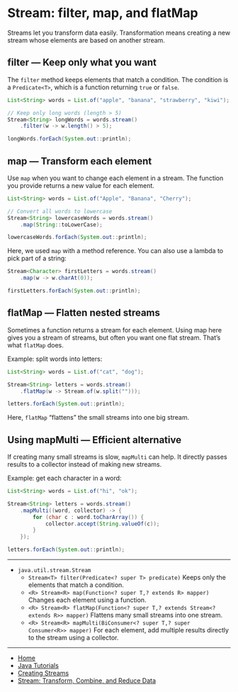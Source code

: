 # Stream: filter, map, and flatMap

Streams let you transform data easily. Transformation means creating a new stream whose elements are based on another stream.

## filter — Keep only what you want

The `filter` method keeps elements that match a condition.
The condition is a `Predicate<T>`, which is a function returning `true` or `false`.

```java
List<String> words = List.of("apple", "banana", "strawberry", "kiwi");

// Keep only long words (length > 5)
Stream<String> longWords = words.stream()
    .filter(w -> w.length() > 5);

longWords.forEach(System.out::println);
```

## map — Transform each element

Use `map` when you want to change each element in a stream.
The function you provide returns a new value for each element.

```java
List<String> words = List.of("Apple", "Banana", "Cherry");

// Convert all words to lowercase
Stream<String> lowercaseWords = words.stream()
    .map(String::toLowerCase);

lowercaseWords.forEach(System.out::println);
```

Here, we used `map` with a method reference. You can also use a lambda to pick part of a string:

```java
Stream<Character> firstLetters = words.stream()
    .map(w -> w.charAt(0));

firstLetters.forEach(System.out::println);
```

## flatMap — Flatten nested streams

Sometimes a function returns a stream for each element. Using map here gives you a stream of streams, but often you want one flat stream. That’s what `flatMap` does.

Example: split words into letters:

```java
List<String> words = List.of("cat", "dog");

Stream<String> letters = words.stream()
    .flatMap(w -> Stream.of(w.split("")));

letters.forEach(System.out::println);
```

Here, `flatMap` “flattens” the small streams into one big stream.

## Using mapMulti — Efficient alternative

If creating many small streams is slow, `mapMulti` can help. It directly passes results to a collector instead of making new streams.

Example: get each character in a word:

```java
List<String> words = List.of("hi", "ok");

Stream<String> letters = words.stream()
    .mapMulti((word, collector) -> {
        for (char c : word.toCharArray()) {
            collector.accept(String.valueOf(c));
        }
    });

letters.forEach(System.out::println);
```

--- 

- `java.util.stream.Stream`
    - `Stream<T> filter(Predicate<? super T> predicate)` Keeps only the elements that match a condition.
    - `<R> Stream<R> map(Function<? super T,? extends R> mapper)` Changes each element using a function.
    - `<R> Stream<R> flatMap(Function<? super T,? extends Stream<? extends R>> mapper)` Flattens many small streams into one stream.
    - `<R> Stream<R> mapMulti(BiConsumer<? super T,? super Consumer<R>> mapper)` For each element, add multiple results directly to the stream using a collector.

---

- [Home](./../../README.md)
- [Java Tutorials](./../tutorials.md)
- [Creating Streams](./2_Creating_Streams.md)
- [Stream: Transform, Combine, and Reduce Data](./4_Stream_Transform_Combine_and_Reduce_Data.md)